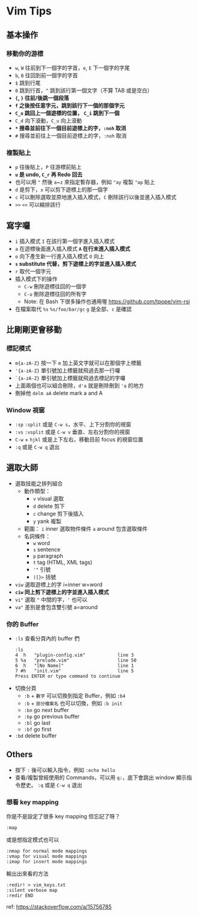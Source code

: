 # Vim Tips

## 基本操作

### 移動你的游標

- `w`, `W` 往前到下一個字的字首，`e`, `E` 下一個字的字尾
- `b`, `B` 往回到前一個字的字首
- `$` 跳到行尾
- `0` 跳到行首，`^` 跳到該行第一個文字（不算 TAB 或是空白）
- **`{`, `}` 往前/後跳一個段落**
- **`f` 之後按任意字元，跳到該行下一個的那個字元**
- **`C_o` 跳回上一個遊標的位置， `C_i` 跳到下一個**
- `C_d` 向下滾動，`C_u` 向上滾動
- **`*` 搜尋並前往下一個目前遊標上的字，`:noh` 取消**
- `#` 搜尋並前往上一個目前遊標上的字，`:noh` 取消

### 複製貼上

- `p` 往後貼上，`P` 往游標前貼上
- **`u` 是 undo, `C_r` 再 Redo 回去**
- 也可以用 `"` 然後 `a`~`z` 來指定暫存器，例如 `"ay` 複製 `"ap` 貼上
- `d` 是剪下，`x` 可以剪下遊標上的那一個字
- `c` 可以刪除選取並原地進入插入模式，`C` 刪除該行以後並進入插入模式
- `>>` `<<` 可以縮排該行

## 寫字囉

- `i` 插入模式 `I` 在該行第一個字進入插入模式
- `a` 在遊標後面進入插入模式 **`A` 在行末進入插入模式**
- `o` 向下產生新一行進入插入模式 `O` 向上
- **`s` substitute 代替，剪下遊標上的字並進入插入模式**
- `r` 取代一個字元
- 插入模式下的操作
  - `C-w` 刪除遊標往回的一個字
  - `C-u` 刪除遊標往回的所有字
  - Note: 在 Bash 下很多操作也通用喔 https://github.com/tpope/vim-rsi
- 在檔案取代 `%s` `%s/foo/bar/gc` `g` 是全部、`c` 是確認

## 比剛剛更會移動

### 標記模式

- `m{a-zA-Z}` 按一下 `m` 加上英文字就可以在那個字上標籤
- `'{a-zA-Z}` 單引號加上標籤就飛過去那一行囉
- `` `{a-zA-Z} `` 單引號加上標籤就飛過去標記的字囉
- 上面兩個也可以組合刪除，`d'a` 就是刪除刪到 `'a` 的地方
- 刪掉他 `delm aA` delete mark a and A

### Window 視窗

- `:sp` `:split` 或是 `C-w s`，水平、上下分割你的視窗
- `:vs` `:vsplit` 或是 `C-w v` 垂直、左右分割你的視窗
- `C-w` + `hjkl` 或是上下左右，移動目前 focus 的視窗位置
- `:q` 或是 `C-w q` 退出

## 選取大師

- 選取技能之排列組合
  - 動作類型：
    - `v` visual 選取
    - `d` delete 剪下
    - `c` change 剪下後插入
    - `y` yank 複製
  - 範圍： `i` inner 選取物件條件 `a` around 包含選取條件
  - 名詞條件：
    - `w` word
    - `s` sentence
    - `p` paragraph
    - `t` tag (HTML, XML tags)
    - `'"` 引號
    - `)]}>` 括號
- `viw` 選取遊標上的字 i=inner w=word
- **`ciw` 同上剪下遊標上的字並進入插入模式**
- `vi"` 選取 `"` 中間的字，`'` 也可以
- `va"` 差別是會包含雙引號 a=around

### 你的 Buffer

- `:ls` 查看分頁內的 buffer 們
  ```
  :ls
  4  h   "plugin-config.vim"            line 3
  5 %a   "prelude.vim"                  line 50
  6  h   "[No Name]"                    line 1
  7 #h   "init.vim"                     line 5
  Press ENTER or type command to continue
  ```
- 切換分頁
  - `:b` + `數字` 可以切換到指定 Buffer，例如 `:b4`
  - `:b` + `部分檔案名` 也可以切換，例如 `:b init`
  - `:bn` go next buffer
  - `:bp` go previous buffer
  - `:bl` go last
  - `:bf` go first
- `:bd` delete buffer

## Others

- 按下 `:` 後可以輸入指令，例如 `:echo hello`
- 查看/複製曾經使用的 Commands，可以用 `q:`，底下會跳出 window 顯示指令歷史。
  `:q` 或是 `C-w q` 退出

### 想看 key mapping

你是不是設定了很多 key mapping 但忘記了呀？

```
:map
```

或是想指定模式也可以

```
:nmap for normal mode mappings
:vmap for visual mode mappings
:imap for insert mode mappings
```

輸出出來看的方法

```
:redir! > vim_keys.txt
:silent verbose map
:redir END
```

ref: https://stackoverflow.com/a/15756785
